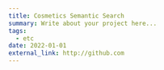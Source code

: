 ```yaml
---
title: Cosmetics Semantic Search
summary: Write about your project here...
tags:
  - etc
date: 2022-01-01
external_link: http://github.com
---
```

